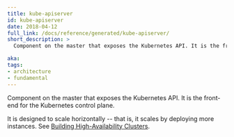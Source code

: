 ```yaml
---
title: kube-apiserver
id: kube-apiserver
date: 2018-04-12
full_link: /docs/reference/generated/kube-apiserver/
short_description: >
  Component on the master that exposes the Kubernetes API. It is the front-end for the Kubernetes control plane. 

aka: 
tags:
- architecture
- fundamental
---
```

 Component on the master that exposes the Kubernetes API. It is the front-end for the Kubernetes control plane. 

<!--more--> 

It is designed to scale horizontally -- that is, it scales by deploying more instances. See [Building High-Availability Clusters](/docs/admin/high-availability/building/).

